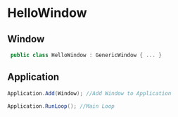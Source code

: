 ﻿# HelloWindow

## Window

```C#
 public class HelloWindow : GenericWindow { ... }
```

## Application

```C#
Application.Add(Window); //Add Window to Application

Application.RunLoop(); //Main Loop
```